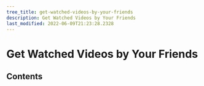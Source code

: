 ```yaml
---
tree_title: get-watched-videos-by-your-friends
description: Get Watched Videos by Your Friends
last_modified: 2022-06-09T21:23:28.2328
---
```


# Get Watched Videos by Your Friends

## Contents
